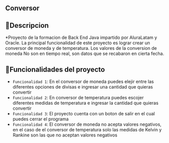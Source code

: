 ## Conversor

## :hammer:Descripcion

*Proyecto de la formacion de Back End Java impartido por AluraLatam y Oracle.
La principal funcionalidad de este proyecto es lograr crear un conversor de moneda y de temperatura.
Los valores de la conversion de moneda No son en tiempo real, son datos que se recabaron en cierta fecha.

## :hammer:Funcionalidades del proyecto

- `Funcionalidad 1`: En el conversor de moneda puedes elejir entre las diferentes opciones de divisas e ingresar una cantidad que quieras convertir
- `Funcionalidad 2`: En conversor de temperatura puedes escojer diferentes medidas de temperatura e ingresar la cantidad que quieras convertir
- `Funcionalidad 3`: El proyecto cuenta con un boton de salir en el cual puedes cerrar el programa
- `Funcionalidad 4`: El conversor de moneda no acepta valores negativos, en el caso de el conversor de temperatura solo las medidas de Kelvin y Rankine son las que no aceptan valores negativos
